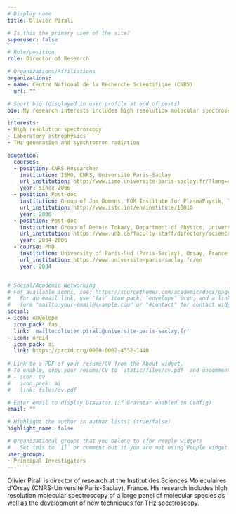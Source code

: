 ```yaml
---
# Display name
title: Olivier Pirali

# Is this the primary user of the site?
superuser: false

# Role/position
role: Director of Research

# Organizations/Affiliations
organizations:
- name: Centre National de la Recherche Scientifique (CNRS)
  url: ""

# Short bio (displayed in user profile at end of posts)
bio: My research interests includes high resolution molecular spectroscopy, laboratory astrophysics, and THz generation.

interests:
- High resolution spectroscopy
- Laboratory astrophysics
- THz generation and synchrotron radiation 

education:
  courses:
  - position: CNRS Researcher
    institution: ISMO, CNRS, Université Paris-Saclay
    url_institution: http://www.ismo.universite-paris-saclay.fr/?lang=en
    year: since 2006
  - position: Post-doc 
    institution: Group of Jos Oomens, FOM Institute for PlasmaPhysik, The Netherlands 
    url_institution: http://www.istc.int/en/institute/13010
    year: 2006    
  - position: Post-doc 
    institution: Group of Dennis Tokary, Department of Physics, University of New-Brunswick, Canada
    url_institution: https://www.unb.ca/faculty-staff/directory/science-fr-physics/tokaryk-dennis.html
    year: 2004-2006
  - course: PhD
    institution: University of Paris-Sud (Paris-Saclay), Orsay, France
    url_institution: https://www.universite-paris-saclay.fr/en
    year: 2004


# Social/Academic Networking
# For available icons, see: https://sourcethemes.com/academic/docs/page-builder/#icons
#   For an email link, use "fas" icon pack, "envelope" icon, and a link in the
#   form "mailto:your-email@example.com" or "#contact" for contact widget.
social:
- icon: envelope
  icon_pack: fas
  link: 'mailto:olivier.pirali@universite-paris-saclay.fr'
- icon: orcid
  icon_pack: ai
  link: https://orcid.org/0000-0002-4332-1440
  
# Link to a PDF of your resume/CV from the About widget.
# To enable, copy your resume/CV to `static/files/cv.pdf` and uncomment the lines below.
# - icon: cv
#   icon_pack: ai
#   link: files/cv.pdf

# Enter email to display Gravatar (if Gravatar enabled in Config)
email: ""

# Highlight the author in author lists? (true/false)
highlight_name: false

# Organizational groups that you belong to (for People widget)
#   Set this to `[]` or comment out if you are not using People widget.
user_groups:
- Principal Investigators
---
```


Olivier Pirali is director of research at the Institut des Sciences Moléculaires d'Orsay (CNRS-Université Paris-Saclay), France. His research includes high resolution molecular spectroscopy of a large panel of molecular species as well as the development of new techniques for THz spectroscopy. 
